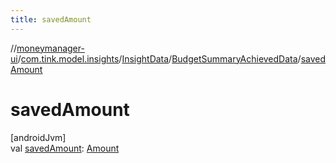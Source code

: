 ```yaml
---
title: savedAmount
---
```

//[moneymanager-ui](../../../../index.html)/[com.tink.model.insights](../../index.html)/[InsightData](../index.html)/[BudgetSummaryAchievedData](index.html)/[savedAmount](saved-amount.html)



# savedAmount



[androidJvm]\
val [savedAmount](saved-amount.html): [Amount](../../../com.tink.model.misc/-amount/index.html)




